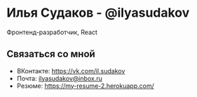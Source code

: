 # Илья Судаков - @ilyasudakov
Фронтенд-разработчик, React

## Связаться со мной

* ВКонтакте: https://vk.com/il.sudakov
* Почта: ilyasudakov@inbox.ru
* Резюме: https://my-resume-2.herokuapp.com/
